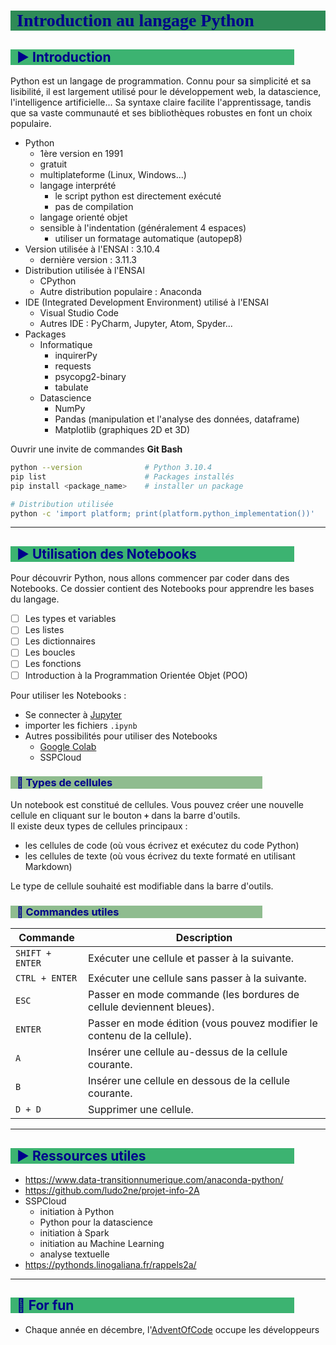 # Introduction au langage Python

## :arrow_forward: Introduction

Python est un langage de programmation. Connu pour sa simplicité et sa lisibilité, il est largement utilisé pour le développement web, la datascience, l'intelligence artificielle... Sa syntaxe claire facilite l'apprentissage, tandis que sa vaste communauté et ses bibliothèques robustes en font un choix populaire.

* Python
  * 1ère version en 1991
  * gratuit
  * multiplateforme (Linux, Windows...)
  * langage interprété
    * le script python est directement exécuté
    * pas de compilation
  * langage orienté objet
  * sensible à l'indentation (généralement 4 espaces)
    * utiliser un formatage automatique (autopep8)
* Version utilisée à l'ENSAI : 3.10.4
  * dernière version : 3.11.3
* Distribution utilisée à l'ENSAI
  * CPython
  * Autre distribution populaire : Anaconda
* IDE (Integrated Development Environment) utilisé à l'ENSAI
  * Visual Studio Code
  * Autres IDE : PyCharm, Jupyter, Atom, Spyder...
* Packages
  * Informatique
    * inquirerPy
    * requests
    * psycopg2-binary
    * tabulate
  * Datascience
    * NumPy
    * Pandas (manipulation et l'analyse des données, dataframe)
    * Matplotlib (graphiques 2D et 3D)

Ouvrir une invite de commandes **Git Bash**

```bash
python --version              # Python 3.10.4 
pip list                      # Packages installés
pip install <package_name>    # installer un package

# Distribution utilisée
python -c 'import platform; print(platform.python_implementation())'
```

---

## :arrow_forward: Utilisation des Notebooks

Pour découvrir Python, nous allons commencer par coder dans des Notebooks. Ce dossier contient des Notebooks pour apprendre les bases du langage.

* [ ] Les types et variables
* [ ] Les listes
* [ ] Les dictionnaires
* [ ] Les boucles
* [ ] Les fonctions
* [ ] Introduction à la Programmation Orientée Objet (POO)

Pour utiliser les Notebooks :

* Se connecter à [Jupyter](https://clust-n4.ensai.fr/)
* importer les fichiers `.ipynb`
* Autres possibilités pour utiliser des Notebooks
  * [Google Colab](https://colab.research.google.com/)
  * SSPCloud

### :small_orange_diamond: Types de cellules

Un notebook est constitué de cellules. Vous pouvez créer une nouvelle cellule en cliquant sur le bouton **`+`** dans la barre d'outils.  
Il existe deux types de cellules principaux :

* les cellules de code (où vous écrivez et exécutez du code Python)
* les cellules de texte (où vous écrivez du texte formaté en utilisant Markdown)  

Le type de cellule souhaité est modifiable dans la barre d'outils.  

### :small_orange_diamond: Commandes utiles

| Commande                   | Description                                                                       |
| -------------------------- | --------------------------------------------------------------------------------- |
| `SHIFT + ENTER`            | Exécuter une cellule et passer à la suivante.                                     |
| `CTRL + ENTER`             | Exécuter une cellule sans passer à la suivante.                                   |
| `ESC`                      | Passer en mode commande (les bordures de cellule deviennent bleues).              |
| `ENTER`                    | Passer en mode édition (vous pouvez modifier le contenu de la cellule).           |
| `A`                        | Insérer une cellule au-dessus de la cellule courante.                             |
| `B`                        | Insérer une cellule en dessous de la cellule courante.                            |
| `D + D`                    | Supprimer une cellule.                                                            |

---

## :arrow_forward: Ressources utiles

* <https://www.data-transitionnumerique.com/anaconda-python/>
* <https://github.com/ludo2ne/projet-info-2A>
* SSPCloud
  * initiation à Python
  * Python pour la datascience
  * initiation à Spark
  * initiation au Machine Learning
  * analyse textuelle
* <https://pythonds.linogaliana.fr/rappels2a/>

---

## :game_die: For fun

* Chaque année en décembre, l'[AdventOfCode](https://adventofcode.com/) occupe les développeurs

<style>
    h1{
        color: darkblue;
        font-family: "Calibri";
        font-weight: bold;
        background-color: seagreen;
        padding-left: 10px;
    }
    h2{
        color: darkblue;
        background-color: mediumseagreen;
        margin-right: 10%;
        padding-left: 10px;
    }
    h3{
        color: darkblue;
        background-color: darkseagreen;
        margin-right: 20%;
        padding-left: 10px;
    }
    h4{
        color: darkblue;
        background-color: lightseagreen;
        margin-right: 30%;
        padding-left: 10px;
    }
    h5{
        color: darkblue;
        background-color: aquamarine;
        margin-right: 40%;
        padding-left: 10px;
    }
</style>

